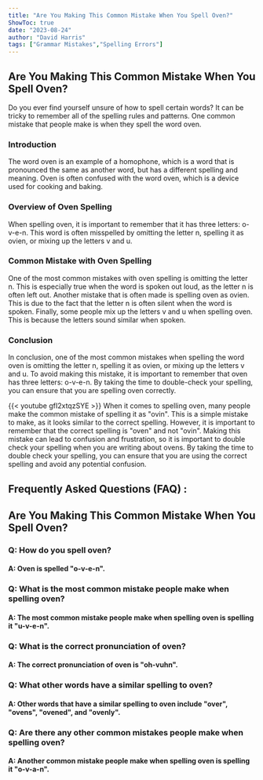 ```yaml
---
title: "Are You Making This Common Mistake When You Spell Oven?"
ShowToc: true 
date: "2023-08-24"
author: "David Harris" 
tags: ["Grammar Mistakes","Spelling Errors"]
---
```

## Are You Making This Common Mistake When You Spell Oven?

Do you ever find yourself unsure of how to spell certain words? It can be tricky to remember all of the spelling rules and patterns. One common mistake that people make is when they spell the word oven.

### Introduction

The word oven is an example of a homophone, which is a word that is pronounced the same as another word, but has a different spelling and meaning. Oven is often confused with the word oven, which is a device used for cooking and baking.

### Overview of Oven Spelling

When spelling oven, it is important to remember that it has three letters: o-v-e-n. This word is often misspelled by omitting the letter n, spelling it as ovien, or mixing up the letters v and u.

### Common Mistake with Oven Spelling

One of the most common mistakes with oven spelling is omitting the letter n. This is especially true when the word is spoken out loud, as the letter n is often left out. Another mistake that is often made is spelling oven as ovien. This is due to the fact that the letter n is often silent when the word is spoken. Finally, some people mix up the letters v and u when spelling oven. This is because the letters sound similar when spoken.

### Conclusion

In conclusion, one of the most common mistakes when spelling the word oven is omitting the letter n, spelling it as ovien, or mixing up the letters v and u. To avoid making this mistake, it is important to remember that oven has three letters: o-v-e-n. By taking the time to double-check your spelling, you can ensure that you are spelling oven correctly.

{{< youtube gfI2xtqzSYE >}} 
When it comes to spelling oven, many people make the common mistake of spelling it as "ovin". This is a simple mistake to make, as it looks similar to the correct spelling. However, it is important to remember that the correct spelling is "oven" and not "ovin". Making this mistake can lead to confusion and frustration, so it is important to double check your spelling when you are writing about ovens. By taking the time to double check your spelling, you can ensure that you are using the correct spelling and avoid any potential confusion.

## Frequently Asked Questions (FAQ) :
<h2>Are You Making This Common Mistake When You Spell Oven?</h2>

<h3>Q: How do you spell oven?</h3>

<h4>A: Oven is spelled "o-v-e-n".</h4>

<h3>Q: What is the most common mistake people make when spelling oven?</h3>

<h4>A: The most common mistake people make when spelling oven is spelling it "u-v-e-n".</h4>

<h3>Q: What is the correct pronunciation of oven?</h3>

<h4>A: The correct pronunciation of oven is "oh-vuhn".</h4>

<h3>Q: What other words have a similar spelling to oven?</h3>

<h4>A: Other words that have a similar spelling to oven include "over", "ovens", "ovened", and "ovenly".</h4>

<h3>Q: Are there any other common mistakes people make when spelling oven?</h3>

<h4>A: Another common mistake people make when spelling oven is spelling it "o-v-a-n".</h4>






